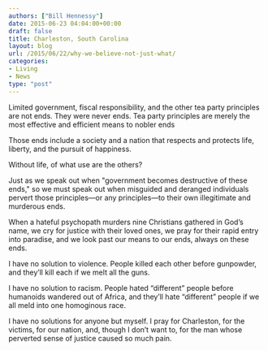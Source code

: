 ```yaml
---
authors: ["Bill Hennessy"]
date: 2015-06-23 04:04:00+00:00
draft: false
title: Charleston, South Carolina
layout: blog
url: /2015/06/22/why-we-believe-not-just-what/
categories:
- Living
- News
type: "post"
---
```


Limited government, fiscal responsibility, and the other tea party principles are not ends. They were never ends. Tea party principles are merely the most effective and efficient means to nobler ends

Those ends include a society and a nation that respects and protects life, liberty, and the pursuit of happiness.

Without life, of what use are the others?

Just as we speak out when "government becomes destructive of these ends," so we must speak out when misguided and deranged individuals pervert those principles—or any principles—to their own illegitimate and murderous ends.

When a hateful psychopath murders nine Christians gathered in God’s name, we cry for justice with their loved ones, we pray for their rapid entry into paradise, and we look past our means to our ends, always on these ends.

I have no solution to violence. People killed each other before gunpowder, and they’ll kill each if we melt all the guns.

I have no solution to racism. People hated “different” people before humanoids wandered out of Africa, and they’ll hate “different” people if we all meld into one homoginous race.

I have no solutions for anyone but myself. I pray for Charleston, for the victims, for our nation, and, though I don’t want to, for the man whose perverted sense of justice caused so much pain.   

